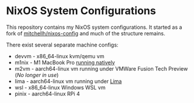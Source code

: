 # NixOS System Configurations

This repository contains my NixOS system configurations. It started as a fork of [mitchellh/nixos-config](https://github.com/mitchellh/nixos-config/) and much of the structure remains.

There exist several separate machine configs:

- devvm - x86_64-linux kvm/qemu vm
- m1nix - M1 MacBook Pro [running natively](https://github.com/tpwrules/nixos-m1/)
- m2vm - aarch64-linux vm running under VMWare Fusion Tech Preview (_No longer in use_)
- lima - aarch64-linux vm running under [Lima](https://github.com/lima-vm/lima)
- wsl - x86_64-linux Windows WSL vm
- pinix - aarch64-linux RPi 4

